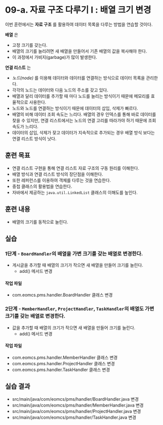 # 09-a. 자료 구조 다루기 I : 배열 크기 변경

이번 훈련에서는 **자료 구조** 를 활용하여 데이터 목록을 다루는 방법을 연습할 것이다.

**배열** 은
- 고정 크기를 갖는다.
- 배열의 크기를 늘리려면 새 배열을 만들어서 기존 배열의 값을 복사해야 한다.
- 이 과정에서 가비지(garbage)가 많이 발생한다.

**연결 리스트** 는
- *노드(node)* 를 이용해 데이터와 데이터를 연결하는 방식으로 데이터 목록을 관리한다.
- 각각의 노드는 데이터와 다음 노드의 주소를 갖고 있다.
- 배열과 달리 데이터를 추가할 때 마다 노드를 늘리는 방식이기 때문에 메모리를 효율적으로 사용한다.
- 노드와 노드를 연결하는 방식이기 때문에 데이터의 삽입, 삭제가 빠르다.
- 배열의 비해 데이터 조회 속도는 느리다.
  배열의 경우 인덱스를 통해 바로 데이터를 찾을 수 있지만,
  연결 리스트에서는 노드의 연결 고리를 따라가야 하기 때문에 조회 속도가 느리다.
- 데이터의 삽입, 삭제가 잦고 데이터가 지속적으로 추가되는 경우
  배열 방식 보다는 연결 리스트 방식이 낫다.

## 훈련 목표

- 연결 리스트 구현을 통해 연결 리스트 자료 구조의 구동 원리를 이해한다.
- 배열 방식과 연결 리스트 방식의 장단점을 이해한다.
- 또한 레퍼런스를 이용하여 객체를 다루는 것을 연습한다.
- 중첩 클래스의 활용법을 연습한다.
- 자바에서 제공하는 `java.util.LinkedList` 클래스의 이해도를 높인다.

## 훈련 내용

- 배열의 크기를 동적으로 늘린다.

## 실습

### 1단계 - `BoardHandler`의 배열을 가변 크기를 갖는 배열로 변경한다.

- 게시글을 추가할 때 배열의 크기가 작으면 새 배열을 만들어 크기를 늘린다.
  - add() 메서드 변경

#### 작업 파일

- com.eomcs.pms.handler.BoardHandler 클래스 변경


### 2단계 - `MemberHandler`, `ProjectHandler`, `TaskHandler`의 배열도 가변 크기를 갖는 배열로 변경한다.

- 값을 추가할 때 배열의 크기가 작으면 새 배열을 만들어 크기를 늘린다.
  - add() 메서드 변경

#### 작업 파일

- com.eomcs.pms.handler.MemberHandler 클래스 변경
- com.eomcs.pms.handler.ProjectHandler 클래스 변경
- com.eomcs.pms.handler.TaskHandler 클래스 변경

## 실습 결과

- src/main/java/com/eomcs/pms/handler/BoardHandler.java 변경
- src/main/java/com/eomcs/pms/handler/MemberHandler.java 변경
- src/main/java/com/eomcs/pms/handler/ProjectHandler.java 변경
- src/main/java/com/eomcs/pms/handler/TaskHandler.java 변경

